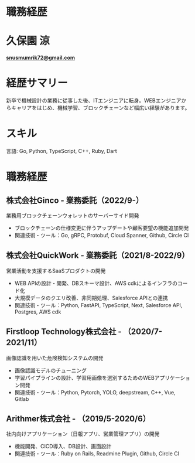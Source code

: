 # 職務経歴

# **久保園 涼**

**snusmumrik72@gmail.com**

# 経歴サマリー

新卒で機械設計の業務に従事した後、ITエンジニアに転身。WEBエンジニアからキャリアをはじめ、機械学習、ブロックチェーンなど幅広い経験があります。

# スキル

言語: Go, Python, TypeScript, C++, Ruby, Dart

# 職務経歴

## **株式会社Ginco *-* 業務委託**（2022/9-）

業務用ブロックチェーンウォレットのサーバーサイド開発

- ブロックチェーンの仕様変更に伴うアップデートや顧客要望の機能追加開発
- 関連技術・ツール：Go, gRPC, Protobuf, Cloud Spanner, Github, Circle CI

## **株式会社QuickWork** *-* 業務委託（2021/8-2022/9）

営業活動を支援するSaaSプロダクトの開発

- WEB APIの設計・開発、DBスキーマ設計、AWS cdkによるインフラのコード化
- 大規模データのクエリ改善、非同期処理、Salesforce APIとの連携
- 関連技術・ツール：Python, FastAPI, TypeScript, Next, Salesforce API, Postgres, AWS cdk

## Firstloop Technology株式会社 - （2020/7-2021/11）

画像認識を用いた危険検知システムの開発

- 画像認識モデルのチューニング
- 学習パイプラインの設計、学習用画像を選別するためのWEBアプリケーション開発
- 関連技術・ツール：Python, Pytorch, YOLO, deepstream, C++, Vue, Gitlab

## Arithmer株式会社 - （2019/5-2020/6）

社内向けアプリケーション（日報アプリ、営業管理アプリ）の開発

- 機能開発、CICD導入、DB設計、画面設計
- 関連技術・ツール：Ruby on Rails, Readmine Plugin, Github, Circle CI
